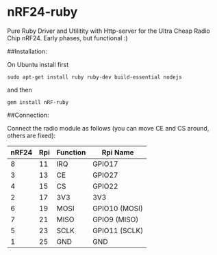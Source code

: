 nRF24-ruby
==========

Pure Ruby Driver and Utilitity with Http-server for the Ultra Cheap Radio Chip nRF24.
Early phases, but functional :)

##Installation:

On Ubuntu install first

``sudo apt-get install ruby ruby-dev build-essential nodejs``

and then

``gem install nRF-ruby``

##Connection:

Connect the radio module as follows (you can move CE and CS around, others are fixed):

nRF24|Rpi|Function|Rpi Name
-----|---|-|-
8|11|IRQ|GPIO17
3|13| CE|GPIO27
4|15| CS|GPIO22
2|17| 3V3|3V3
6|19| MOSI|GPIO10 (MOSI)
7|21| MISO|GPIO9 (MISO)
5|23| SCLK|GPIO11 (SCLK)
1|25| GND|GND

